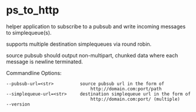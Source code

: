 ps_to_http
======

helper application to subscribe to a pubsub and write incoming messages
to simplequeue(s).

supports multiple destination simplequeues via round robin.

source pubsub should output non-multipart, chunked data where each 
message is newline terminated.

Commandline Options:

    --pubsub-url=<str>          source pubsub url in the form of 
                                    http://domain.com:port/path
    --simplequeue-url=<str>     destination simplequeue url in the form of 
                                    http://domain.com:port/ (multiple)
    --version
